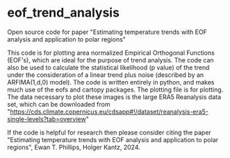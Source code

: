 # eof_trend_analysis

Open source code for paper "Estimating temperature trends with EOF analysis and application to polar regions"

This code is for plotting area normalized Empirical Orthogonal Functions (EOF's), which are ideal for the purpose of trend analysis. The code can also be used to calculate the statistical likelihood (p value) of the trend under the consideration of a linear trend plus noise (described by an ARFIMA(1,d,0) model). The code is written entirely in python, and makes much use of the eofs and cartopy packages. The plotting file is for plotting. The data necessary to plot these images is the large ERA5 Reanalysis data set, which can be downloaded from "https://cds.climate.copernicus.eu/cdsapp#!/dataset/reanalysis-era5-single-levels?tab=overview"

If the code is helpful for research then please consider citing the paper "Estimating temperature trends with EOF analysis and application to polar regions", Ewan T. Phillips, Holger Kantz, 2024.

